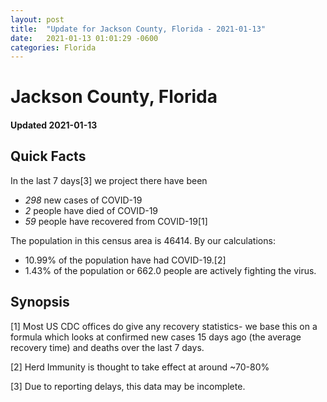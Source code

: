 ```yaml
---
layout: post
title:  "Update for Jackson County, Florida - 2021-01-13"
date:   2021-01-13 01:01:29 -0600
categories: Florida
---
```


# Jackson County, Florida
#### Updated 2021-01-13

## Quick Facts

In the last 7 days[3] we project there have been
- *298* new cases of COVID-19
- *2* people have died of COVID-19
- *59* people have recovered from COVID-19[1]

The population in this census area is 46414. By our calculations:
- 10.99% of the population have had COVID-19.[2]
- 1.43% of the population or 662.0 people are actively fighting the virus.

## Synopsis




[1] Most US CDC offices do give any recovery statistics- we base this on a formula which looks at confirmed new cases
15 days ago (the average recovery time) and deaths over the last 7 days.

[2] Herd Immunity is thought to take effect at around ~70-80%

[3] Due to reporting delays, this data may be incomplete.
 
    